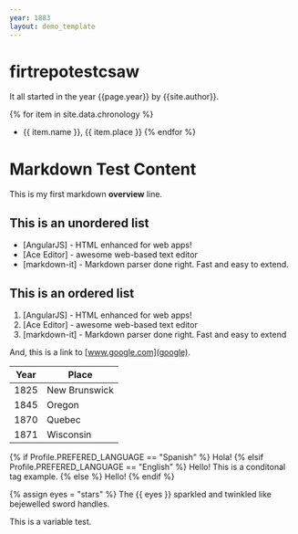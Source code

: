 ```yaml
---
year: 1883
layout: demo_template
---
```



# firtrepotestcsaw

It all started in the year {{page.year}} by {{site.author}}.

{% for item in site.data.chronology %}
- {{ item.name }}, {{ item.place }}
{% endfor %}

# Markdown Test Content

This is my first markdown **overview** line.
## This is an unordered list

- [AngularJS] - HTML enhanced for web apps!
- [Ace Editor] - awesome web-based text editor
- [markdown-it] - Markdown parser done right. Fast and easy to extend.

## This is an ordered list

1. [AngularJS] - HTML enhanced for web apps!
1. [Ace Editor] - awesome web-based text editor
1. [markdown-it] - Markdown parser done right. Fast and easy to extend


And, this is a link to [www.google.com](google).

| Year | Place |
| ----- | ----- |
| 1825 | New Brunswick |
| 1845 | Oregon |
| 1870 | Quebec |
| 1871 | Wisconsin |

{% if Profile.PREFERED_LANGUAGE == "Spanish" %} 
Hola!
{% elsif Profile.PREFERED_LANGUAGE == "English" %}
Hello! 
This is a conditonal tag example.
{% else %}
Hello!
{% endif %}


{% assign eyes = "stars" %}
The {{ eyes }} sparkled and twinkled like bejewelled
sword handles.

This is a variable test.
